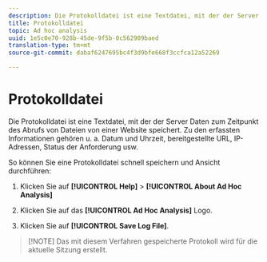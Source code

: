 ```yaml
---
description: Die Protokolldatei ist eine Textdatei, mit der der Server Daten zum Zeitpunkt des Abrufs von Dateien von einer Website speichert. Zu den erfassten Informationen gehören u. a. Datum und Uhrzeit, bereitgestellte URL, IP-Adressen, Status der Anforderung usw.
title: Protokolldatei
topic: Ad hoc analysis
uuid: 1e5c0e70-928b-45de-9f5b-0c562909baed
translation-type: tm+mt
source-git-commit: dabaf6247695bc4f3d9bfe668f3ccfca12a52269

---
```



# Protokolldatei

Die Protokolldatei ist eine Textdatei, mit der der Server Daten zum Zeitpunkt des Abrufs von Dateien von einer Website speichert. Zu den erfassten Informationen gehören u. a. Datum und Uhrzeit, bereitgestellte URL, IP-Adressen, Status der Anforderung usw.

So können Sie eine Protokolldatei schnell speichern und Ansicht durchführen:

1. Klicken Sie auf **[!UICONTROL Help]** > **[!UICONTROL About Ad Hoc Analysis]**

1. Klicken Sie auf das **[!UICONTROL Ad Hoc Analysis]** Logo.
1. Klicken Sie auf **[!UICONTROL Save Log File]**.

>[!NOTE] Das mit diesem Verfahren gespeicherte Protokoll wird für die aktuelle Sitzung erstellt.

